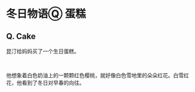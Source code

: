 # 冬日物语Ⓠ 蛋糕




## Q. Cake #



昆汀给妈妈买了一个生日蛋糕。

​    

他想象着白色奶油上的一颗颗红色樱桃，就好像白色雪地里的朵朵红花。白雪红花，他看到了冬日对早春的向往。
